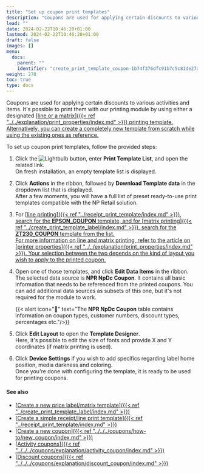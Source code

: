 ```yaml
---
title: "Set up coupon print templates"
description: "Coupons are used for applying certain discounts to various activities and items. It's possible to print them with our printing module by using either a designated line or a matrix printing template."
lead: ""
date: 2024-02-22T10:46:20+01:00
lastmod: 2024-02-22T10:46:20+01:00
draft: false
images: []
menu:
  docs:
    parent: ""
    identifier: "create_print_template_coupon-1b74f376dfc91b7c5c81de27a4912b3b"
weight: 278
toc: true
type: docs
---
```


Coupons are used for applying certain discounts to various activities and items. It's possible to print them with our printing module by using either a designated [<ins>line or a matrix<ins>]({{< ref "../../explanation/print_properties/index.md" >}}) printing template. Alternatively, you can create a completely new template from scratch while using the existing ones as reference. 

To set up coupon print templates, follow the provided steps:

1. Click the ![Lightbulb](Lightbulb_icon.PNG) button, enter **Print Template List**, and open the related link.    
   On fresh installation, an empty template list is displayed.
2. Click **Actions** in the ribbon, followed by **Download Template data** in the dropdown list that is displayed.    
   After a few moments, you will have a full list of preset ready-to-use print templates compatible with the NP Retail solution.
3. For [<ins>line printing<ins>]({{< ref "../receipt_print_template/index.md" >}}), search for the **EPSON_COUPON** template, and for [<ins>matrix printing<ins>]({{< ref "../create_print_template_label/index.md" >}}), search for the **ZT230_COUPON** template from the list.    
   For more information on line and matrix printing, refer to the article on [<ins>printer properties<ins>]({{< ref "../../explanation/print_properties/index.md" >}}). Your selection between the two depends on the kind of layout you wish to apply to the printed coupon.
4. Open one of those templates, and click **Edit Data Items** in the ribbon.      
   The selected data source is **NPR NpDc Coupon**. It contains all basic information that needs to be referenced from the printed coupons. You can add additional data sources as subsets of this one, but it's not required for the module to work.   
   
      {{< alert icon="📝" text="The <b>NPR NpDc Coupon</b> table contains information on coupon types, customer numbers, discount types, percentages etc."/>}}
    
5. Click **Edit Layout** to open the **Template Designer**.    
   Here, it's possible to edit the size of fonts and provide X and Y coordinates (if matrix printing is used).
6. Click **Device Settings** if you wish to add specifics regarding label home position, media darkness and coloring.      
   Once you're done with configuring the template, it is ready to be used for printing coupons. 

#### See also

- [<ins>Create a new price label/matrix template<ins>]({{< ref "../create_print_template_label/index.md" >}})
- [<ins>Create a simple receipt/line print template<ins>]({{< ref "../receipt_print_template/index.md" >}})
- [<ins>Create a new coupon<ins>]({{< ref "../../../coupons/how-to/new_coupon/index.md" >}})
- [<ins>Activity coupons<ins>]({{< ref "../../../coupons/explanation/activity_coupon/index.md" >}})
- [<ins>Discount coupons<ins>]({{< ref "../../../coupons/explanation/discount_coupon/index.md" >}})